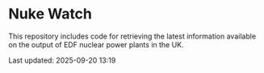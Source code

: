# Nuke Watch

This repository includes code for retrieving the latest information available on the output of EDF nuclear power plants in the UK.

Last updated: 2025-09-20 13:19